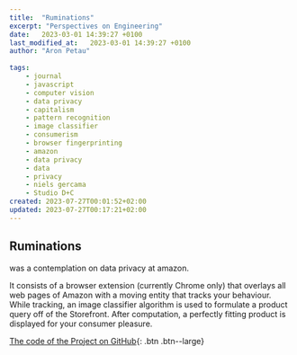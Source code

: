 ```yaml
---
title:  "Ruminations"
excerpt: "Perspectives on Engineering"
date:   2023-03-01 14:39:27 +0100
last_modified_at:   2023-03-01 14:39:27 +0100
author: "Aron Petau"
 
tags:
    - journal
    - javascript
    - computer vision
    - data privacy
    - capitalism
    - pattern recognition
    - image classifier
    - consumerism
    - browser fingerprinting
    - amazon
    - data privacy
    - data
    - privacy
    - niels gercama
    - Studio D+C
created: 2023-07-27T00:01:52+02:00
updated: 2023-07-27T00:17:21+02:00
---
```


## Ruminations 
was a contemplation on data privacy at amazon.

It consists of a browser extension (currently Chrome only) that overlays all web pages of Amazon with a moving entity that tracks your behaviour. While tracking, an image classifier algorithm is used to formulate a product query off of the Storefront. After computation, a perfectly fitting product is displayed for your consumer pleasure. 


[The code of the Project on GitHub](https://github.com/arontaupe/ruminations){: .btn .btn--large}